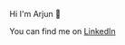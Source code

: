 Hi I'm Arjun 👋

You can find me on [LinkedIn]([url](https://www.linkedin.com/in/arjun-rattan1/))
<!--
**Arjun-Rattan/Arjun-Rattan** is a ✨ _special_ ✨ repository because its `README.md` (this file) appears on your GitHub profile.

Here are some ideas to get you started:

- 🔭 I’m currently working on ...
- 🌱 I’m currently learning ...
- 👯 I’m looking to collaborate on ...
- 🤔 I’m looking for help with ...
- 💬 Ask me about ...
- 📫 How to reach me: ...
- 😄 Pronouns: ...
- ⚡ Fun fact: ...
-->

